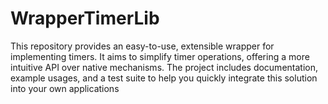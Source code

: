 # WrapperTimerLib
This repository provides an easy-to-use, extensible wrapper for implementing timers. It aims to simplify timer operations, offering a more intuitive API over native mechanisms. The project includes documentation, example usages, and a test suite to help you quickly integrate this solution into your own applications
